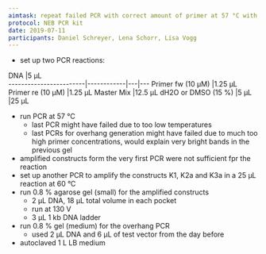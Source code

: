 ```yaml
---
aimtask: repeat failed PCR with correct amount of primer at 57 °C with and without DMSO
protocol: NEB PCR kit
date: 2019-07-11
participants: Daniel Schreyer, Lena Schorr, Lisa Vogg
---
```

* set up two PCR reactions:

DNA			|5 µL		
------------------------|------------|---|---
Primer fw (10 µM)	|1.25 µL
Primer re (10 µM)	|1.25 µL
Master Mix		|12.5 µL
dH2O or DMSO (15 %)	|5 µL
		|25 µL

* run PCR at 57 °C
  * last PCR might have failed due to too low temperatures
  * last PCRs for overhang generation might have failed due to much too high primer concentrations, would explain very bright bands in the previous gel
* amplified constructs form the very first PCR were not sufficient fpr the reaction
* set up another PCR to amplify the constructs K1, K2a and K3a in a 25 µL reaction at 60 °C
* run 0.8 % agarose gel (small) for the amplified constructs
  * 2 µL DNA, 18 µL total volume in each pocket
  * run at 130 V
  * 3 µL 1 kb DNA ladder
* run 0.8 % gel (medium) for the overhang PCR
  * used 2 µL DNA and 6 µL of test vector from the day before
* autoclaved 1 L LB medium